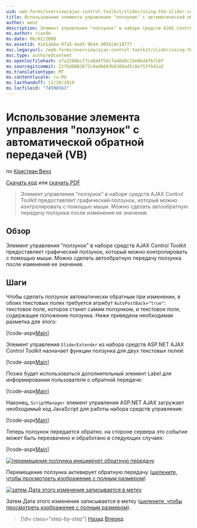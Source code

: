 ```yaml
---
uid: web-forms/overview/ajax-control-toolkit/slider/using-the-slider-control-with-auto-postback-vb
title: Использование элемента управления "ползунок" с автоматической обратной передачей (VB) | Документация Майкрософт
author: wenz
description: Элемент управления "ползунок" в наборе средств AJAX Control Toolkit предоставляет графический ползунок, который можно контролировать с помощью мыши. Можно установить ползунок автозаписи...
ms.author: riande
ms.date: 06/02/2008
ms.assetid: 41d1abba-97a5-4a45-9b44-d05624c19777
msc.legacyurl: /web-forms/overview/ajax-control-toolkit/slider/using-the-slider-control-with-auto-postback-vb
msc.type: authoredcontent
ms.openlocfilehash: e7a3286bcf7ca844f5dcfa4848c15e0bd4767c0f
ms.sourcegitcommit: 22fbd8863672c4ad6693b8388ad5c8e753fb41a2
ms.translationtype: MT
ms.contentlocale: ru-RU
ms.lasthandoff: 11/28/2019
ms.locfileid: "74598563"
---
```

# <a name="using-the-slider-control-with-auto-postback-vb"></a>Использование элемента управления "ползунок" с автоматической обратной передачей (VB)

по [Кристиан Венз](https://github.com/wenz)

[Скачать код](https://download.microsoft.com/download/9/3/f/93f8daea-bebd-4821-833b-95205389c7d0/Slider1.vb.zip) или [скачать PDF](https://download.microsoft.com/download/b/6/a/b6ae89ee-df69-4c87-9bfb-ad1eb2b23373/slider1VB.pdf)

> Элемент управления "ползунок" в наборе средств AJAX Control Toolkit предоставляет графический ползунок, который можно контролировать с помощью мыши. Можно сделать автообратную передачу ползунка после изменения ее значения.

## <a name="overview"></a>Обзор

Элемент управления "ползунок" в наборе средств AJAX Control Toolkit предоставляет графический ползунок, который можно контролировать с помощью мыши. Можно сделать автообратную передачу ползунка после изменения ее значения.

## <a name="steps"></a>Шаги

Чтобы сделать ползунок автоматически обратным при изменении, в обоих текстовых полях требуется атрибут `AutoPostBack="true"`: текстовое поле, которое станет самим ползунком, и текстовое поле, содержащее положение ползунка. Ниже приведена необходимая разметка для этого:

[!code-aspx[Main](using-the-slider-control-with-auto-postback-vb/samples/sample1.aspx)]

Элемент управления `SliderExtender` из набора средств ASP.NET AJAX Control Toolkit назначает функции ползунка для двух текстовых полей:

[!code-aspx[Main](using-the-slider-control-with-auto-postback-vb/samples/sample2.aspx)]

Позже будет использоваться дополнительный элемент Label для информирования пользователя о обратной передаче:

[!code-aspx[Main](using-the-slider-control-with-auto-postback-vb/samples/sample3.aspx)]

Наконец, `ScriptManager` элемент управления ASP.NET AJAX загружает необходимый код JavaScript для работы набора средств управления:

[!code-aspx[Main](using-the-slider-control-with-auto-postback-vb/samples/sample4.aspx)]

Теперь ползунок передается обратно. на стороне сервера это событие может быть перехвачено и обработано в следующих случаях:

[!code-aspx[Main](using-the-slider-control-with-auto-postback-vb/samples/sample5.aspx)]

[![перемещение ползунка инициирует обратную передачу](using-the-slider-control-with-auto-postback-vb/_static/image2.png)](using-the-slider-control-with-auto-postback-vb/_static/image1.png)

Перемещение ползунка активирует обратную передачу ([щелкните, чтобы просмотреть изображение с полным размером](using-the-slider-control-with-auto-postback-vb/_static/image3.png))

[![затем Дата этого изменения записывается в метку](using-the-slider-control-with-auto-postback-vb/_static/image5.png)](using-the-slider-control-with-auto-postback-vb/_static/image4.png)

Затем Дата этого изменения записывается в метку ([щелкните, чтобы просмотреть изображение с полным размером](using-the-slider-control-with-auto-postback-vb/_static/image6.png)).

> [!div class="step-by-step"]
> [Назад](databinding-the-slider-control-cs.md)
> [Вперед](databinding-the-slider-control-vb.md)

